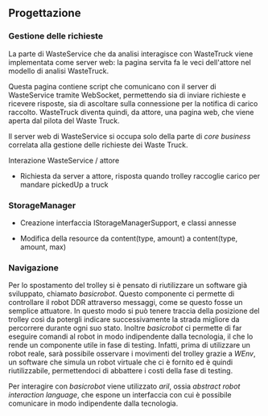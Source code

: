 ## Progettazione

### Gestione delle richieste

La parte di WasteService che da analisi interagisce con WasteTruck viene implementata come server web: la pagina servita fa le veci dell'attore nel modello di analisi WasteTruck.

Questa pagina contiene script che comunicano con il server di WasteService tramite WebSocket, permettendo sia di inviare richieste e ricevere risposte, sia di ascoltare sulla connessione per la notifica di carico raccolto. WasteTruck diventa quindi, da attore, una pagina web, che viene aperta dal pilota del Waste Truck. 

Il server web di WasteService si occupa solo della parte di *core business* correlata alla gestione delle richieste dei Waste Truck.

Interazione WasteService / attore
- Richiesta da server a attore, risposta quando trolley raccoglie carico per mandare pickedUp a truck

### StorageManager

- Creazione interfaccia IStorageManagerSupport, e classi annesse

- Modifica della resource da content(type, amount) a content(type, amount, max)

### Navigazione

Per lo spostamento del trolley si è pensato di riutilizzare un software già
sviluppato, chiamato _basicrobot_. Questo componente ci permette di controllare
il robot DDR attraverso messaggi, come se questo fosse un semplice attuatore. In
questo modo si può tenere traccia della posizione del trolley così da potergli
indicare successivamente la strada migliore da percorrere durante ogni suo
stato.
Inoltre _basicrobot_ ci permette di far eseguire comandi al robot in modo
indipendente dalla tecnologia, il che lo rende un componente utile in fase di
testing. Infatti, prima di utilizzare un robot reale, sarà possibile osservare i
movimenti del trolley grazie a _WEnv_, un software che simula un robot virtuale
che ci è fornito ed è quindi riutilizzabile, permettendoci di abbattere i costi
della fase di testing.

Per interagire con _basicrobot_ viene utilizzato _aril_, ossia _abstract robot
interaction language_, che espone un interfaccia con cui è possibile comunicare
in modo indipendente dalla tecnologia.
